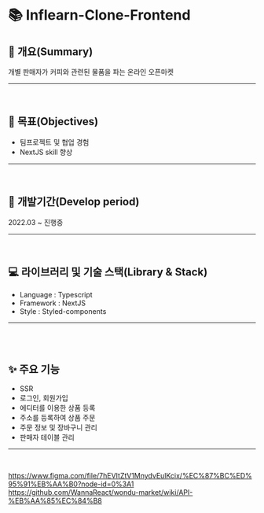 # 📚 Inflearn-Clone-Frontend

## 📖 개요(Summary)

개별 판매자가 커피와 관련된 물품을 파는 온라인 오픈마켓

---

<br />

## 🎯 목표(Objectives)

- 팀프로젝트 및 협업 경험
- NextJS skill 향상

---

<br />

## 📆 개발기간(Develop period)

2022.03 ~ 진행중

---

<br />

## 💻 라이브러리 및 기술 스택(Library & Stack)

- Language : Typescript
- Framework : NextJS
- Style : Styled-components

---

<br />

<br />

## ✨ 주요 기능

- SSR
- 로그인, 회원가입
- 에디터를 이용한 상품 등록
- 주소를 등록하여 상품 주문
- 주문 정보 및 장바구니 관리
- 판매자 테이블 관리

---

<br />


https://www.figma.com/file/7hEVItZtV1MnydvEulKcix/%EC%87%BC%ED%95%91%EB%AA%B0?node-id=0%3A1
https://github.com/WannaReact/wondu-market/wiki/API-%EB%AA%85%EC%84%B8

